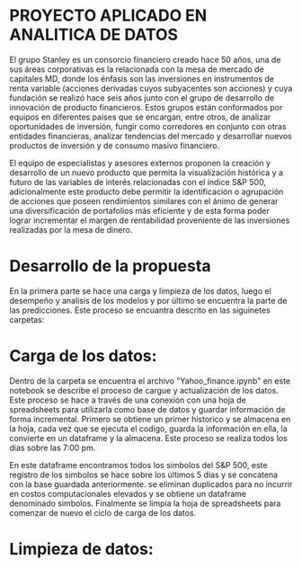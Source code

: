 # PROYECTO APLICADO EN ANALITICA DE DATOS 
El grupo Stanley es un consorcio financiero creado hace 50 años, una de sus áreas
corporativas es la relacionada con la mesa de mercado de capitales MD, donde los énfasis son
las inversiones en instrumentos de renta variable (acciones derivadas cuyos subyacentes son
acciones) y cuya fundación se realizó hace seis años junto con el grupo de desarrollo de
innovación de producto financieros. Estos grupos están conformados por equipos en diferentes
países que se encargan, entre otros, de analizar oportunidades de inversión, fungir como
corredores en conjunto con otras entidades financieras, analizar tendencias del mercado y
desarrollar nuevos productos de inversión y de consumo masivo financiero.

El equipo  de especialistas y asesores externos proponen la creación y desarrollo de un nuevo producto que permita la visualización histórica y a futuro de las
variables de interés relacionadas con el índice S&P 500, adicionalmente este producto debe permitir la identificación o agrupación de acciones que poseen rendimientos similares con el
ánimo de generar una diversificación de portafolios más eficiente y de esta forma poder lograr incrementar el margen de rentabilidad proveniente de las inversiones realizadas por la mesa de dinero. 

# Desarrollo de la propuesta
En la primera parte se hace una carga y limpieza de los datos, luego el desempeño y analisis de los modelos y por último se encuentra
la parte de las predicciones. Este proceso se encuantra descrito en las siguinetes carpetas:

# Carga de los datos:
Dentro de la carpeta se encuentra el archivo "Yahoo_finance.ipynb" en este notebook se describe el proceso de cargue y actualización
de los datos. Este proceso se hace a través de una conexión con una hoja de spreadsheets para utilizarla como base de datos y guardar información de forma incremental. Primero se obtiene un primer historico y se almacena en la hoja, cada vez que se ejecuta el codigo, 
guarda  la información en ella, la convierte en un  dataframe  y la almacena. Este proceso se realiza todos los dias sobre las 
7:00 pm. 

En este dataframe encontramos todos los simbolos del S&P 500, este registro de los simbolos se hace sobre los últimos 5 dias y se 
concatena con la base guardada anteriormente. se eliminan duplicados para no incurrir en costos computacionales elevados y se obtiene 
un dataframe denominado simbolos. Finalmente se limpia la hoja de spreadsheets para comenzar de nuevo el ciclo de carga de los datos.

# Limpieza de datos:



